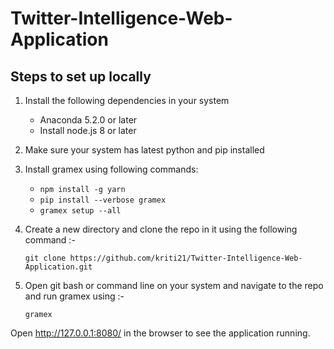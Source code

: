 # Twitter-Intelligence-Web-Application

## Steps to set up locally

1. Install the following dependencies in your system
    - Anaconda 5.2.0 or later
    - Install node.js 8 or later

2. Make sure your system has latest python and pip installed

3. Install gramex using following commands:
    - `npm install -g yarn`
    - `pip install --verbose gramex`
    - `gramex setup --all`

4. Create a new directory and clone the repo in it using the following command :-

    `git clone https://github.com/kriti21/Twitter-Intelligence-Web-Application.git `

5. Open git bash or command line on your system and navigate to the repo and run gramex using :-

    `gramex`

  Open http://127.0.0.1:8080/ in the browser to see the application running.
